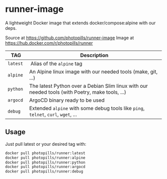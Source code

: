 # runner-image

A lightweight Docker image that extends docker/compose:alpine with our deps.

Source at https://github.com/photopills/runner-image
Image at https://hub.docker.com/r/photopills/runner

TAG | Description 
--- | --- 
`latest` | Alias of the `alpine` tag
`alpine` | An Alpine linux image with our needed tools (make, git, ...)
`python` | The latest Python over a Debian Slim linux with our needed tools (with Poetry, make tools, ...)
`argocd` | ArgoCD binary ready to be used
`debug` | Extended `alpine` with some debug tools like `ping`, `telnet`, `curl`, `wget`, ...

## Usage

Just pull latest or your desired tag with:

```sh
docker pull photopills/runner:latest
docker pull photopills/runner:alpine
docker pull photopills/runner:python
docker pull photopills/runner:argocd
docker pull photopills/runner:debug
```
